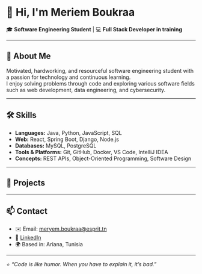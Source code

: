 # 👋 Hi, I'm Meriem Boukraa  

🎓 **Software Engineering Student** | 💻 **Full Stack Developer in training**

---

## 🌸 About Me  

Motivated, hardworking, and resourceful software engineering student with a passion for technology and continuous learning.  
I enjoy solving problems through code and exploring various software fields such as web development, data engineering, and cybersecurity.  

---

## 🛠️ Skills  

- **Languages:** Java, Python, JavaScript, SQL  
- **Web:** React, Spring Boot, Django, Node.js  
- **Databases:** MySQL, PostgreSQL  
- **Tools & Platforms:** Git, GitHub, Docker, VS Code, IntelliJ IDEA  
- **Concepts:** REST APIs, Object-Oriented Programming, Software Design  

---

## 🚀 Projects  



---

## 📫 Contact  

- ✉️ Email: [meryem.boukraa@esprit.tn](mailto:meryem.boukraa@esprit.tn)  
- 💼 [LinkedIn]([https://www.linkedin.com/in/meriemboukraa](https://www.linkedin.com/in/meriem-boukraa-30a3aa222/))  
- 🌍 Based in: Ariana, Tunisia  

---

⭐ _“Code is like humor. When you have to explain it, it’s bad.”_  

